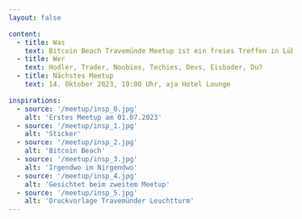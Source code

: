 ```yaml
---
layout: false

content:
  - title: Was
    text: Bitcoin Beach Travemünde Meetup ist ein freies Treffen in Lübeck-Travemünde für alle Bitcoin-Interessenten. Jeder ist willkommen!
  - title: Wer
    text: Hodler, Trader, Noobies, Techies, Devs, Eisbader, Du?
  - title: Nächstes Meetup
    text: 14. Oktober 2023, 19:00 Uhr, aja Hotel Lounge

inspirations:
  - source: '/meetup/insp_0.jpg'
    alt: 'Erstes Meetup am 01.07.2023'
  - source: '/meetup/insp_1.jpg'
    alt: 'Sticker'
  - source: '/meetup/insp_2.jpg'
    alt: 'Bitcoin Beach'
  - source: '/meetup/insp_3.jpg'
    alt: 'Irgendwo im Nirgendwo'
  - source: '/meetup/insp_4.jpg'
    alt: 'Gesichtet beim zweitem Meetup'
  - source: '/meetup/insp_5.jpg'
    alt: 'Druckvorlage Travemünder Leuchtturm'
---
```

